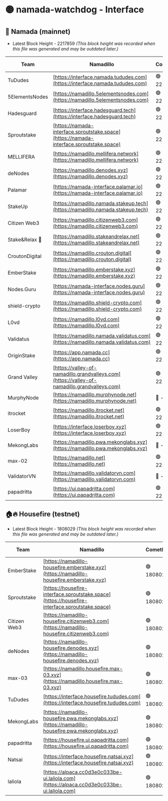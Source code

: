 # 🟡 namada-watchdog - Interface

## 🚀 Namada (mainnet)
- Latest Block Height - 2217859 *(This block height was recorded when this file was generated and may be outdated later.)*

| Team | Namadillo | CometBFT | Indexer | MASP Indexer |
|-|-|-|-|-|
| TuDudes | [https://interface.namada.tududes.com](https://interface.namada.tududes.com) | 🟢 2217842 | 🟢 2217841 | 🟢 2217841 |
| 5ElementsNodes | [https://namadillo.5elementsnodes.com](https://namadillo.5elementsnodes.com) | 🟢 2217842 | 🟢 2217842 | 🟢 2217842 |
| Hadesguard | [https://interface.hadesguard.tech](https://interface.hadesguard.tech) | 🟢 2217843 | 🟢 2217843 | 🟢 2217843 |
| Sproutstake | [https://namada-interface.sproutstake.space](https://namada-interface.sproutstake.space) | 🟢 2217843 | 🟢 2217843 | 🟢 2217843 |
| MELLIFERA | [https://namadillo.mellifera.network](https://namadillo.mellifera.network) | 🟢 2217844 | 🟢 2217844 | 🟢 2217844 |
| deNodes | [https://namadillo.denodes.xyz](https://namadillo.denodes.xyz) | 🟢 2217845 | 🟢 2217844 | 🟢 2217845 |
| Palamar | [https://namada-interface.palamar.io](https://namada-interface.palamar.io) | 🟢 2217845 | 🟢 2217845 | 🟢 2217845 |
| StakeUp | [https://namadillo.namada.stakeup.tech](https://namadillo.namada.stakeup.tech) | 🟢 2217845 | 🟢 2217845 | 🟢 2217845 |
| Citizen Web3 | [https://namadillo.citizenweb3.com](https://namadillo.citizenweb3.com) | 🟢 2217846 | 🟢 2217845 | 🟢 2217846 |
| Stake&Relax 🦥 | [https://namadillo.stakeandrelax.net](https://namadillo.stakeandrelax.net) | 🟢 2217846 | 🟢 2217846 | 🟢 2217846 |
| CroutonDigital | [https://namadillo.crouton.digital](https://namadillo.crouton.digital) | 🟢 2217847 | 🟢 2217847 | 🟢 2217847 |
| EmberStake | [https://namadillo.emberstake.xyz](https://namadillo.emberstake.xyz) | 🟢 2217847 | 🟢 2217847 | 🟢 2217847 |
| Nodes.Guru | [https://namada-interface.nodes.guru](https://namada-interface.nodes.guru) | 🟢 2217847 | 🟢 2217847 | 🟢 2217847 |
| shield-crypto | [https://namadillo.shield-crypto.com](https://namadillo.shield-crypto.com) | 🟢 2217848 | 🔴 2208311 | 🟢 2217847 |
| L0vd | [https://namadillo.l0vd.com](https://namadillo.l0vd.com) | 🟢 2217848 | 🔴 2216180 | 🔴 - |
| Validatus | [https://namadillo.namada.validatus.com](https://namadillo.namada.validatus.com) | 🟢 2217851 | 🔴 2216180 | 🔴 2177377 |
| OriginStake | [https://app.namada.cc](https://app.namada.cc) | 🟢 2217852 | 🟢 2217847 | 🟢 2217847 |
| Grand Valley | [https://valley-of-namadillo.grandvalleys.com](https://valley-of-namadillo.grandvalleys.com) | 🟢 2217852 | 🔴 - | 🔴 - |
| MurphyNode | [https://namadillo.murphynode.net](https://namadillo.murphynode.net) | 🔴 - | 🔴 - | 🔴 - |
| itrocket | [https://namadillo.itrocket.net](https://namadillo.itrocket.net) | 🟢 2217856 | 🟢 2217856 | 🟢 2217856 |
| LoserBoy | [https://interface.loserboy.xyz](https://interface.loserboy.xyz) | 🟢 2217857 | 🟢 2217856 | 🟢 2217856 |
| MekongLabs | [https://namadillo.pwa.mekonglabs.xyz](https://namadillo.pwa.mekonglabs.xyz) | 🔴 - | 🔴 - | 🔴 - |
| max-02 | [https://namadillo.net](https://namadillo.net) | 🟢 2217857 | 🟢 2217857 | 🟢 2217857 |
| ValidatorVN | [https://namadillo.validatorvn.com](https://namadillo.validatorvn.com) | 🔴 - | 🔴 - | 🔴 - |
| papadritta | [https://ui.papadritta.com](https://ui.papadritta.com) | 🟢 2217859 | 🟢 2217859 | 🔴 - |

## 🏠🔥 Housefire (testnet)
- Latest Block Height - 1808029 *(This block height was recorded when this file was generated and may be outdated later.)*

| Team | Namadillo | CometBFT | Indexer | MASP Indexer |
|-|-|-|-|-|
| EmberStake | [https://namadillo-housefire.emberstake.xyz](https://namadillo-housefire.emberstake.xyz) | 🟢 1808023 | 🟢 1808023 | 🟢 1808023 |
| Sproutstake | [https://housefire-interface.sproutstake.space](https://housefire-interface.sproutstake.space) | 🟢 1808024 | 🟢 1808024 | 🟢 1808024 |
| Citizen Web3 | [https://namadillo-housefire.citizenweb3.com](https://namadillo-housefire.citizenweb3.com) | 🟢 1808024 | 🟢 1808024 | 🟢 1808024 |
| deNodes | [https://namadillo-housefire.denodes.xyz](https://namadillo-housefire.denodes.xyz) | 🟢 1808025 | 🟢 1808025 | 🟢 1808025 |
| max-03 | [https://namadillo.housefire.max-03.xyz](https://namadillo.housefire.max-03.xyz) | 🟢 1808025 | 🟢 1808025 | 🟢 1808025 |
| TuDudes | [https://interface.housefire.tududes.com](https://interface.housefire.tududes.com) | 🟢 1808026 | 🟢 1808025 | 🟢 1808025 |
| MekongLabs | [https://namadillo-housefire.pwa.mekonglabs.xyz](https://namadillo-housefire.pwa.mekonglabs.xyz) | 🟢 1808026 | 🟢 1808026 | 🟢 1808026 |
| papadritta | [https://housefire.ui.papadritta.com](https://housefire.ui.papadritta.com) | 🟢 1808026 | 🟢 1808026 | 🔴 - |
| Natsai | [https://interface.housefire.natsai.xyz](https://interface.housefire.natsai.xyz) | 🟢 1808028 | 🟢 1808028 | 🟢 1808028 |
| laliola | [https://alpaca.cc0d3e0c033be-ui.laliola.com](https://alpaca.cc0d3e0c033be-ui.laliola.com) | 🟢 1808029 | 🟢 1808029 | 🔴 - |

